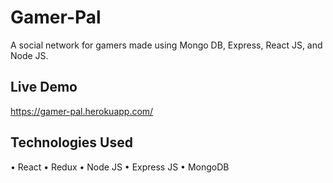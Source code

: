 # Gamer-Pal
A social network for gamers made using Mongo DB, Express, React JS, and Node JS.

## Live Demo 
https://gamer-pal.herokuapp.com/

## Technologies Used 
• React 
• Redux
• Node JS
• Express JS
• MongoDB

